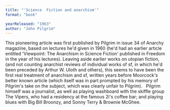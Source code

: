 ```yaml
---
title: "'Science  Fiction and anarchism'"
format: "book"

yearReleased: "1963"
author: "John Pilgrim"
---
```

This pioneering article was first published by Pilgrim in  issue 34 of Anarchy magazine, based on lectures he'd given in 1960 (he'd  had an earlier article entitled 'Viewpoint: The Anarchism in Science Fiction'  published in Freedom in the year of his lectures). Leaving aside earlier  works on utopian fiction, (and not counting anarchist reviews of individual  works of sf, in which he'd been preceded by Arthur W. Uloth and others), this  seems to have been the first real treatment of anarchism and sf, written years  before Moorcock's better known article (which itself was in part prompted by his  memory of Pilgrim's take on the subject, which was clearly unfair to Pilgrim).
 
Pilgrim himself was a journalist, as well as playing  washboard with the skiffle group The Vipers, who had a residency at the famous  2i's coffee bar; and playing blues with Big Bill Broonzy, and Sonny Terry &  Brownie McGhee.
 